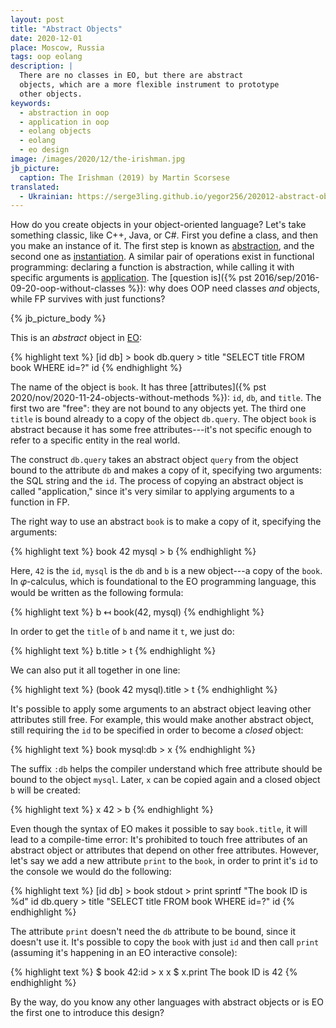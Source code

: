 ```yaml
---
layout: post
title: "Abstract Objects"
date: 2020-12-01
place: Moscow, Russia
tags: oop eolang
description: |
  There are no classes in EO, but there are abstract
  objects, which are a more flexible instrument to prototype
  other objects.
keywords:
  - abstraction in oop
  - application in oop
  - eolang objects
  - eolang
  - eo design
image: /images/2020/12/the-irishman.jpg
jb_picture:
  caption: The Irishman (2019) by Martin Scorsese
translated:
  - Ukrainian: https://serge3ling.github.io/yegor256/202012-abstract-objects/
---
```


How do you create objects in your object-oriented language?
Let's take something classic, like C++, Java, or C#. First you define
a class, and then you make an instance of it. The first step is known
as [abstraction](https://en.wikipedia.org/wiki/Abstraction_%28computer_science%29),
and the second one as
[instantiation](https://en.wikipedia.org/wiki/Instance_%28computer_science%29#Object_oriented_programming).
A similar pair of operations
exist in functional programming: declaring a function is
abstraction,
while calling it with specific arguments is
[application](https://en.wikipedia.org/wiki/Apply).
The [question is]({% pst 2016/sep/2016-09-20-oop-without-classes %}):
why does OOP need classes _and_ objects,
while FP survives with just functions?

<!--more-->

{% jb_picture_body %}

This is an _abstract_ object in [EO](https://www.eolang.org):

{% highlight text %}
[id db] > book
  db.query > title
    "SELECT title FROM book WHERE id=?"
    id
{% endhighlight %}

The name of the object is `book`. It has three
[attributes]({% pst 2020/nov/2020-11-24-objects-without-methods %}): `id`, `db`, and `title`.
The first two are "free": they are not bound to any objects yet. The third
one `title` is bound already to a copy of the object `db.query`. The object
`book` is abstract because it has some free attributes---it's not specific
enough to refer to a specific entity in the real world.

The construct `db.query` takes an abstract object `query` from the object
bound to the attribute `db` and makes a copy of it, specifying two
arguments: the SQL string and the `id`. The process of copying an abstract
object is called "application," since it's very similar to applying
arguments to a function in FP.

The right way to use an abstract `book` is to make a copy of it, specifying
the arguments:

{% highlight text %}
book 42 mysql > b
{% endhighlight %}

Here, `42` is the `id`, `mysql` is the `db` and `b` is
a new object---a copy of the `book`. In 𝜑-calculus, which is foundational
to the EO programming language, this would be written as the following
formula:

{% highlight text %}
b ↤ book(42, mysql)
{% endhighlight %}

In order to get the `title` of `b` and name it `t`, we just do:

{% highlight text %}
b.title > t
{% endhighlight %}

We can also put it all together in one line:

{% highlight text %}
(book 42 mysql).title > t
{% endhighlight %}

It's possible to apply some arguments to an abstract object leaving
other attributes still free. For example, this would make
another abstract object, still requiring the `id` to be specified
in order to become a _closed_ object:

{% highlight text %}
book mysql:db > x
{% endhighlight %}

The suffix `:db` helps the compiler understand which free
attribute should be bound to the object `mysql`.
Later, `x` can be copied again and a closed object `b` will be created:

{% highlight text %}
x 42 > b
{% endhighlight %}

Even though the syntax of EO makes it possible to say `book.title`,
it will lead to a compile-time error: It's prohibited to touch
free attributes of an abstract object or attributes that depend
on other free attributes. However, let's say we add a new attribute `print` to the
`book`, in order to print it's `id` to the console we would do the following:

{% highlight text %}
[id db] > book
  stdout > print
    sprintf
      "The book ID is %d"
      id
  db.query > title
    "SELECT title FROM book WHERE id=?"
    id
{% endhighlight %}

The attribute `print` doesn't need the `db` attribute to be bound, since it
doesn't use it. It's possible to copy the `book` with just `id` and
then call `print` (assuming it's happening in an EO interactive console):

{% highlight text %}
$ book 42:id > x
x
$ x.print
The book ID is 42
{% endhighlight %}

By the way, do you know any other languages with abstract objects or
is EO the first one to introduce this design?
